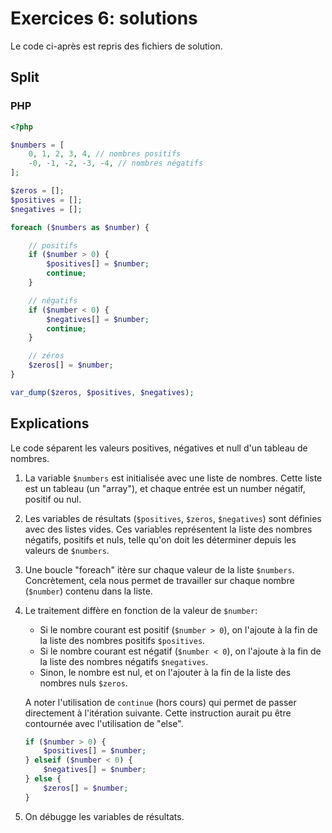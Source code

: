 # Exercices 6: solutions

Le code ci-après est repris des fichiers de solution.

## Split

### PHP

```php
<?php

$numbers = [
    0, 1, 2, 3, 4, // nombres positifs
    -0, -1, -2, -3, -4, // nombres négatifs
];

$zeros = [];
$positives = [];
$negatives = [];

foreach ($numbers as $number) {

    // positifs
    if ($number > 0) {
        $positives[] = $number;
        continue;
    } 

    // négatifs
    if ($number < 0) {
        $negatives[] = $number;
        continue;
    }

    // zéros
    $zeros[] = $number;
}

var_dump($zeros, $positives, $negatives);

```

## Explications

Le code séparent les valeurs positives, négatives et null d'un tableau de nombres.

 1. La variable `$numbers` est initialisée avec une liste de nombres. Cette liste est un tableau (un "array"), et chaque entrée est un number négatif, positif ou nul.

 2. Les variables de résultats (`$positives`, `$zeros`, `$negatives`) sont définies avec des listes vides. Ces variables représentent la liste des nombres négatifs, positifs et nuls, telle qu'on doit les déterminer depuis les valeurs de `$numbers`.

 3. Une boucle "foreach" itère sur chaque valeur de la liste `$numbers`. Concrètement, cela nous permet de travailler sur chaque nombre (`$number`) contenu dans la liste.

 4. Le traitement diffère en fonction de la valeur de `$number`:
 
    - Si le nombre courant est positif (`$number > 0`), on l'ajoute à la fin de la liste des nombres positifs `$positives`.
    - Si le nombre courant est négatif (`$number < 0`), on l'ajoute à la fin de la liste des nombres négatifs `$negatives`.
    - Sinon, le nombre est nul, et on l'ajouter à la fin de la liste des nombres nuls `$zeros`.

    A noter l'utilisation de `continue` (hors cours) qui permet de passer directement à l'itération suivante. Cette instruction aurait pu être contournée avec l'utilisation de "else".

    ```php
    if ($number > 0) {
        $positives[] = $number;
    } elseif ($number < 0) {
        $negatives[] = $number;
    } else {
        $zeros[] = $number;
    }
    ```

 5. On débugge les variables de résultats.